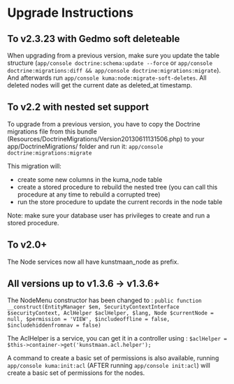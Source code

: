 Upgrade Instructions
====================

## To v2.3.23 with Gedmo soft deleteable

When upgrading from a previous version, make sure you update the table structure (```app/console doctrine:schema:update --force```
or ```app/console doctrine:migrations:diff && app/console doctrine:migrations:migrate```). And afterwards run
```app/console kuma:node:migrate-soft-deletes```. All deleted nodes will get the current date as deleted_at timestamp.

## To v2.2 with nested set support

To upgrade from a previous version, you have to copy the Doctrine migrations file from this bundle (Resources/DoctrineMigrations/Version20130611131506.php)
to your app/DoctrineMigrations/ folder and run it: ```app/console doctrine:migrations:migrate```

This migration will:
* create some new columns in the kuma_node table
* create a stored procedure to rebuild the nested tree (you can call this procedure at any time to rebuild a corrupted tree)
* run the store procedure to update the current records in the node table

Note: make sure your database user has privileges to create and run a stored procedure.


## To v2.0+
The Node services now all have kunstmaan_node as prefix.

## All versions up to v1.3.6 -> v1.3.6+

The NodeMenu constructor has been changed to :
```public function __construct(EntityManager $em, SecurityContextInterface $securityContext, AclHelper $aclHelper, $lang, Node $currentNode = null, $permission = 'VIEW', $includeoffline = false, $includehiddenfromnav = false)```

The AclHelper is a service, you can get it in a controller using : ```$aclHelper = $this->container->get('kunstmaan.acl.helper');```

A command to create a basic set of permissions is also available, running ```app/console kuma:init:acl```
(AFTER running ```app/console init:acl```) will create a basic set of permissions for the nodes.
